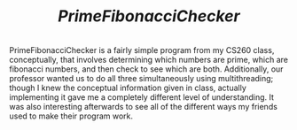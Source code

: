 <div align="center">
<h1><i>PrimeFibonacciChecker</i></h1>
</div>
<p>
</br>
PrimeFibonacciChecker is a fairly simple program from my CS260 class, conceptually, that involves determining which numbers are prime, which are fibonacci numbers, and then check to see which are both. Additionally, our professor wanted us to do all three simultaneously using multithreading; though I knew the conceptual information given in class, actually implementing it gave me a completely different level of understanding. It was also interesting afterwards to see all of the different ways my friends used to make their program work.
</p>
